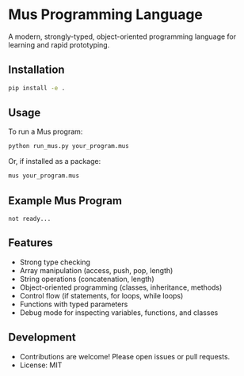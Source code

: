 # Mus Programming Language

A modern, strongly-typed, object-oriented programming language for learning and rapid prototyping.

## Installation

```bash
pip install -e .
```

## Usage

To run a Mus program:

```bash
python run_mus.py your_program.mus
```

Or, if installed as a package:

```bash
mus your_program.mus
```

## Example Mus Program

```mus
not ready...
```

## Features
- Strong type checking
- Array manipulation (access, push, pop, length)
- String operations (concatenation, length)
- Object-oriented programming (classes, inheritance, methods)
- Control flow (if statements, for loops, while loops)
- Functions with typed parameters
- Debug mode for inspecting variables, functions, and classes

## Development
- Contributions are welcome! Please open issues or pull requests.
- License: MIT 
